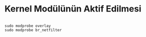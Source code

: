 # Kernel Modülünün Aktif Edilmesi
<pre><code>
sudo modprobe overlay
sudo modprobe br_netfilter
</pre></code>


